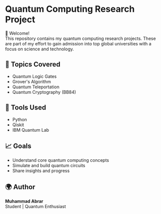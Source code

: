 # Quantum Computing Research Project

👋 Welcome!  
This repository contains my quantum computing research projects. These are part of my effort to gain admission into top global universities with a focus on science and technology.

## 🧠 Topics Covered
- Quantum Logic Gates
- Grover's Algorithm
- Quantum Teleportation
- Quantum Cryptography (BB84)

## 🧪 Tools Used
- Python
- Qiskit
- IBM Quantum Lab

## 📈 Goals
- Understand core quantum computing concepts
- Simulate and build quantum circuits
- Share insights and progress

## 🌍 Author
**Muhammad Abrar**  
Student | Quantum Enthusiast 
